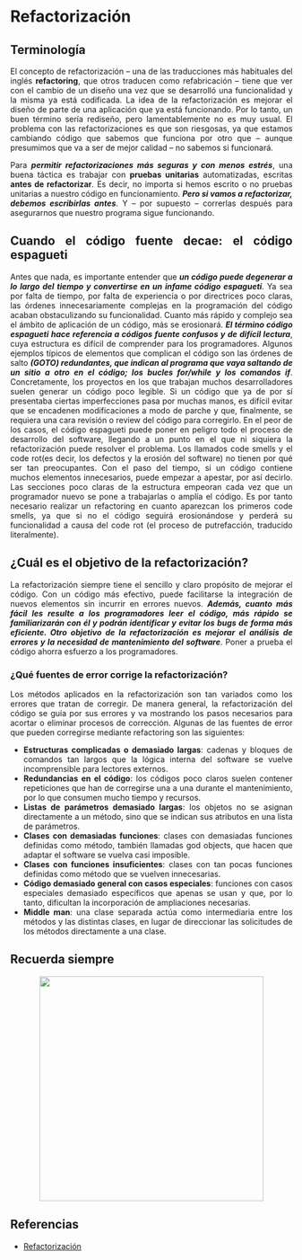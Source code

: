 <div align="justify">

# Refactorización

## Terminología

El concepto de refactorización – una de las traducciones más habituales del inglés __refactoring__, que otros traducen como refabricación – tiene que ver con el cambio de un diseño una vez que se desarrolló una funcionalidad y la misma ya está codificada.
La idea de la refactorización es mejorar el diseño de parte de una aplicación que ya está funcionando. Por lo tanto, un buen término sería rediseño, pero lamentablemente no es muy usual.
El problema con las refactorizaciones es que son riesgosas, ya que estamos cambiando código que sabemos que funciona por otro que – aunque presumimos que va a ser de mejor calidad – no sabemos si funcionará.

Para ___permitir refactorizaciones más seguras y con menos estrés___, una buena táctica es trabajar con __pruebas unitarias__ automatizadas, escritas __antes de refactorizar__. Es decir, no importa si hemos escrito o no pruebas unitarias a nuestro código en funcionamiento. ___Pero si vamos a refactorizar, debemos escribirlas antes___.
Y – por supuesto – correrlas después para asegurarnos que nuestro programa sigue funcionando.

## Cuando el código fuente decae: el código espagueti

Antes que nada, es importante entender que ___un código puede degenerar a lo largo del tiempo y convertirse en un infame código espagueti___. Ya sea por falta de tiempo, por falta de experiencia o por directrices poco claras, las órdenes innecesariamente complejas en la programación del código acaban obstaculizando su funcionalidad. Cuanto más rápido y complejo sea el ámbito de aplicación de un código, más se erosionará.
___El término código espagueti hace referencia a códigos fuente confusos y de difícil lectura___, cuya estructura es difícil de comprender para los programadores. Algunos ejemplos típicos de elementos que complican el código son las órdenes de salto ___(GOTO) redundantes, que indican al programa que vaya saltando de un sitio a otro en el código; los bucles for/while y los comandos if___.
Concretamente, los proyectos en los que trabajan muchos desarrolladores suelen generar un código poco legible. Si un código que ya de por sí presentaba ciertas imperfecciones pasa por muchas manos, es difícil evitar que se encadenen modificaciones a modo de parche y que, finalmente, se requiera una cara revisión o review del código para corregirlo. En el peor de los casos, el código espagueti puede poner en peligro todo el proceso de desarrollo del software, llegando a un punto en el que ni siquiera la refactorización puede resolver el problema.
Los llamados code smells y el code rot(es decir, los defectos y la erosión del software) no tienen por qué ser tan preocupantes. Con el paso del tiempo, si un código contiene muchos elementos innecesarios, puede empezar a apestar, por así decirlo. Las secciones poco claras de la estructura empeoran cada vez que un programador nuevo se pone a trabajarlas o amplía el código. Es por tanto necesario realizar un refactoring en cuanto aparezcan los primeros code smells, ya que si no el código seguirá erosionándose y perderá su funcionalidad a causa del code rot (el proceso de putrefacción, traducido literalmente).

## ¿Cuál es el objetivo de la refactorización?

La refactorización siempre tiene el sencillo y claro propósito de mejorar el código. Con un código más efectivo, puede facilitarse la integración de nuevos elementos sin incurrir en errores nuevos. ___Además, cuanto más fácil les resulte a los programadores leer el código, más rápido se familiarizarán con él y podrán identificar y evitar los bugs de forma más eficiente. Otro objetivo de la refactorización es mejorar el análisis de errores y la necesidad de mantenimiento del software___. Poner a prueba el código ahorra esfuerzo a los programadores.

### ¿Qué fuentes de error corrige la refactorización?

Los métodos aplicados en la refactorización son tan variados como los errores que tratan de corregir. De manera general, la refactorización del código se guía por sus errores y va mostrando los pasos necesarios para acortar o eliminar procesos de corrección. Algunas de las fuentes de error que pueden corregirse mediante refactoring son las siguientes:

- __Estructuras complicadas o demasiado largas__: cadenas y bloques de comandos tan largos que la lógica interna del software se vuelve incomprensible para lectores externos.
- __Redundancias en el código__: los códigos poco claros suelen contener repeticiones que han de corregirse una a una durante el mantenimiento, por lo que consumen mucho tiempo y recursos.
- __Listas de parámetros demasiado largas__: los objetos no se asignan directamente a un método, sino que se indican sus atributos en una lista de parámetros.
- __Clases con demasiadas funciones__: clases con demasiadas funciones definidas como método, también llamadas god objects, que hacen que adaptar el software se vuelva casi imposible.
- __Clases con funciones insuficientes__: clases con tan pocas funciones definidas como método que se vuelven innecesarias.
- __Código demasiado general con casos especiales__: funciones con casos especiales demasiado específicos que apenas se usan y que, por lo tanto, dificultan la incorporación de ampliaciones necesarias.
- __Middle man__: una clase separada actúa como intermediaria entre los métodos y las distintas clases, en lugar de direccionar las solicitudes de los métodos directamente a una clase.

## Recuerda siempre

  <div align="center">

  <img src="https://miro.medium.com/max/1400/1*RieLfIqg9CGCVmENxDuByA.png" width="400px" >

  </div>

## Referencias
- [Refactorización](https://cysingsoft.wordpress.com/un-ejercicio-de-refactorizacion/)

</div>
